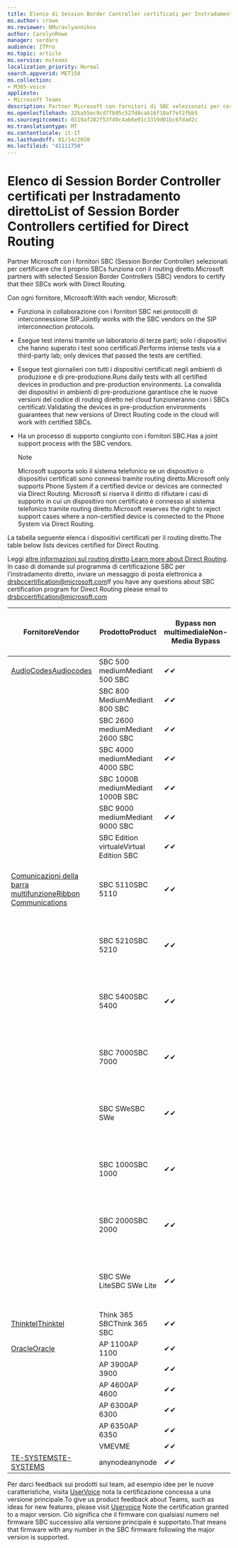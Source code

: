 ```yaml
---
title: Elenco di Session Border Controller certificati per Instradamento diretto
ms.author: crowe
ms.reviewer: NMuravlyannikov
author: CarolynRowe
manager: serdars
audience: ITPro
ms.topic: article
ms.service: msteams
localization_priority: Normal
search.appverid: MET150
ms.collection:
- M365-voice
appliesto:
- Microsoft Teams
description: Partner Microsoft con fornitori di SBC selezionati per certificare il lavoro di SBCs con il routing diretto.
ms.openlocfilehash: 32ba55ec9cd7fb95c527d8cab16f18af7ef2fbb5
ms.sourcegitcommit: 0119af282f53f49c4ab6e01c3319d01bc6fdad2c
ms.translationtype: MT
ms.contentlocale: it-IT
ms.lasthandoff: 01/14/2020
ms.locfileid: "41111750"
---
```

# <a name="list-of-session-border-controllers-certified-for-direct-routing"></a><span data-ttu-id="ec1ba-103">Elenco di Session Border Controller certificati per Instradamento diretto</span><span class="sxs-lookup"><span data-stu-id="ec1ba-103">List of Session Border Controllers certified for Direct Routing</span></span>

<span data-ttu-id="ec1ba-104">Partner Microsoft con i fornitori SBC (Session Border Controller) selezionati per certificare che il proprio SBCs funziona con il routing diretto.</span><span class="sxs-lookup"><span data-stu-id="ec1ba-104">Microsoft partners with selected Session Border Controllers (SBC) vendors to certify that their SBCs work with Direct Routing.</span></span> 

<span data-ttu-id="ec1ba-105">Con ogni fornitore, Microsoft:</span><span class="sxs-lookup"><span data-stu-id="ec1ba-105">With each vendor, Microsoft:</span></span> 

- <span data-ttu-id="ec1ba-106">Funziona in collaborazione con i fornitori SBC nei protocolli di interconnessione SIP.</span><span class="sxs-lookup"><span data-stu-id="ec1ba-106">Jointly works with the SBC vendors on the SIP interconnection protocols.</span></span>
- <span data-ttu-id="ec1ba-107">Esegue test intensi tramite un laboratorio di terze parti; solo i dispositivi che hanno superato i test sono certificati.</span><span class="sxs-lookup"><span data-stu-id="ec1ba-107">Performs intense tests via a third-party lab; only devices that passed the tests are certified.</span></span> 
- <span data-ttu-id="ec1ba-108">Esegue test giornalieri con tutti i dispositivi certificati negli ambienti di produzione e di pre-produzione.</span><span class="sxs-lookup"><span data-stu-id="ec1ba-108">Runs daily tests with all certified devices in production and pre-production environments.</span></span> <span data-ttu-id="ec1ba-109">La convalida dei dispositivi in ambienti di pre-produzione garantisce che le nuove versioni del codice di routing diretto nel cloud funzioneranno con i SBCs certificati.</span><span class="sxs-lookup"><span data-stu-id="ec1ba-109">Validating the devices in pre-production environments guarantees that new versions of Direct Routing code in the cloud will work with certified SBCs.</span></span> 
- <span data-ttu-id="ec1ba-110">Ha un processo di supporto congiunto con i fornitori SBC.</span><span class="sxs-lookup"><span data-stu-id="ec1ba-110">Has a joint support process with the SBC vendors.</span></span>


  > [!NOTE]
  > <span data-ttu-id="ec1ba-111">Microsoft supporta solo il sistema telefonico se un dispositivo o dispositivi certificati sono connessi tramite routing diretto.</span><span class="sxs-lookup"><span data-stu-id="ec1ba-111">Microsoft only supports Phone System if a certified device or devices are connected via Direct Routing.</span></span> <span data-ttu-id="ec1ba-112">Microsoft si riserva il diritto di rifiutare i casi di supporto in cui un dispositivo non certificato è connesso al sistema telefonico tramite routing diretto.</span><span class="sxs-lookup"><span data-stu-id="ec1ba-112">Microsoft reserves the right to reject support cases where a non-certified device is connected to the Phone System via Direct Routing.</span></span> 

<span data-ttu-id="ec1ba-113">La tabella seguente elenca i dispositivi certificati per il routing diretto.</span><span class="sxs-lookup"><span data-stu-id="ec1ba-113">The table below lists devices certified for Direct Routing.</span></span> 

<span data-ttu-id="ec1ba-114">Leggi [altre informazioni sul routing diretto](https://aka.ms/dr).</span><span class="sxs-lookup"><span data-stu-id="ec1ba-114">[Learn more about Direct Routing](https://aka.ms/dr).</span></span> <span data-ttu-id="ec1ba-115">In caso di domande sul programma di certificazione SBC per l'instradamento diretto, inviare un messaggio di posta elettronica a drsbccertification@microsoft.com</span><span class="sxs-lookup"><span data-stu-id="ec1ba-115">If you have any questions about SBC certification program for Direct Routing please email to drsbccertification@microsoft.com</span></span>


|                                                       <span data-ttu-id="ec1ba-116">Fornitore</span><span class="sxs-lookup"><span data-stu-id="ec1ba-116">Vendor</span></span>                                                        |       <span data-ttu-id="ec1ba-117">Prodotto</span><span class="sxs-lookup"><span data-stu-id="ec1ba-117">Product</span></span>       | <span data-ttu-id="ec1ba-118">Bypass non multimediale</span><span class="sxs-lookup"><span data-stu-id="ec1ba-118">Non-Media Bypass</span></span> | <span data-ttu-id="ec1ba-119">Bypass multimediale</span><span class="sxs-lookup"><span data-stu-id="ec1ba-119">Media Bypass</span></span> | <span data-ttu-id="ec1ba-120">Versione software</span><span class="sxs-lookup"><span data-stu-id="ec1ba-120">Software Version</span></span> | <span data-ttu-id="ec1ba-121">Vaidated con provider E911</span><span class="sxs-lookup"><span data-stu-id="ec1ba-121">Vaidated with E911 providers</span></span> | <span data-ttu-id="ec1ba-122">In grado di ELIN</span><span class="sxs-lookup"><span data-stu-id="ec1ba-122">ELIN capable</span></span>
|---------------------------------------------------------------------------------------------------------------------|---------------------|------------------|--------------|------------------|-----------------|------------------|
| [<span data-ttu-id="ec1ba-123">AudioCodes</span><span class="sxs-lookup"><span data-stu-id="ec1ba-123">Audiocodes</span></span>](https://www.audiocodes.com/solutions-products/products/products-for-microsoft-365/direct-routing-for-microsoft-teams) |   <span data-ttu-id="ec1ba-124">SBC 500 medium</span><span class="sxs-lookup"><span data-stu-id="ec1ba-124">Mediant 500 SBC</span></span>   |     <span data-ttu-id="ec1ba-125">&#10004;</span><span class="sxs-lookup"><span data-stu-id="ec1ba-125">&#10004;</span></span>     |   <span data-ttu-id="ec1ba-126">&#10004;</span><span class="sxs-lookup"><span data-stu-id="ec1ba-126">&#10004;</span></span>    |  <span data-ttu-id="ec1ba-127">7.20 a. 250</span><span class="sxs-lookup"><span data-stu-id="ec1ba-127">7.20A.250</span></span>   |
|                                                                                                                     |   <span data-ttu-id="ec1ba-128">SBC 800 Medium</span><span class="sxs-lookup"><span data-stu-id="ec1ba-128">Mediant 800 SBC</span></span>   |     <span data-ttu-id="ec1ba-129">&#10004;</span><span class="sxs-lookup"><span data-stu-id="ec1ba-129">&#10004;</span></span>     |   <span data-ttu-id="ec1ba-130">&#10004;</span><span class="sxs-lookup"><span data-stu-id="ec1ba-130">&#10004;</span></span>     |  <span data-ttu-id="ec1ba-131">7.20 a. 250</span><span class="sxs-lookup"><span data-stu-id="ec1ba-131">7.20A.250</span></span>   |    |    |
|                                                                                                                     |  <span data-ttu-id="ec1ba-132">SBC 2600 medium</span><span class="sxs-lookup"><span data-stu-id="ec1ba-132">Mediant 2600 SBC</span></span>   |     <span data-ttu-id="ec1ba-133">&#10004;</span><span class="sxs-lookup"><span data-stu-id="ec1ba-133">&#10004;</span></span>     |   <span data-ttu-id="ec1ba-134">&#10004;</span><span class="sxs-lookup"><span data-stu-id="ec1ba-134">&#10004;</span></span>    |  <span data-ttu-id="ec1ba-135">7.20 a. 250</span><span class="sxs-lookup"><span data-stu-id="ec1ba-135">7.20A.250</span></span>   |     |    |    
|                                                                                                                     |  <span data-ttu-id="ec1ba-136">SBC 4000 medium</span><span class="sxs-lookup"><span data-stu-id="ec1ba-136">Mediant 4000 SBC</span></span>   |     <span data-ttu-id="ec1ba-137">&#10004;</span><span class="sxs-lookup"><span data-stu-id="ec1ba-137">&#10004;</span></span>     |   <span data-ttu-id="ec1ba-138">&#10004;</span><span class="sxs-lookup"><span data-stu-id="ec1ba-138">&#10004;</span></span>     |  <span data-ttu-id="ec1ba-139">7.20 a. 250</span><span class="sxs-lookup"><span data-stu-id="ec1ba-139">7.20A.250</span></span>   |     |    |    
|                                                                                                                     | <span data-ttu-id="ec1ba-140">SBC 1000B medium</span><span class="sxs-lookup"><span data-stu-id="ec1ba-140">Mediant 1000B  SBC</span></span>  |     <span data-ttu-id="ec1ba-141">&#10004;</span><span class="sxs-lookup"><span data-stu-id="ec1ba-141">&#10004;</span></span>     |   <span data-ttu-id="ec1ba-142">In sospeso</span><span class="sxs-lookup"><span data-stu-id="ec1ba-142">Pending</span></span>     |  <span data-ttu-id="ec1ba-143">7.20 a. 250</span><span class="sxs-lookup"><span data-stu-id="ec1ba-143">7.20A.250</span></span>  |    |    |    
|                                                                                                                     | <span data-ttu-id="ec1ba-144">SBC 9000 medium</span><span class="sxs-lookup"><span data-stu-id="ec1ba-144">Mediant 9000  SBC</span></span>  |     <span data-ttu-id="ec1ba-145">&#10004;</span><span class="sxs-lookup"><span data-stu-id="ec1ba-145">&#10004;</span></span>     |   <span data-ttu-id="ec1ba-146">&#10004;</span><span class="sxs-lookup"><span data-stu-id="ec1ba-146">&#10004;</span></span>     |  <span data-ttu-id="ec1ba-147">7.20 a. 250</span><span class="sxs-lookup"><span data-stu-id="ec1ba-147">7.20A.250</span></span>   |    |    |                                                                       
|                                                                                                                     | <span data-ttu-id="ec1ba-148">SBC Edition virtuale</span><span class="sxs-lookup"><span data-stu-id="ec1ba-148">Virtual Edition SBC</span></span> |     <span data-ttu-id="ec1ba-149">&#10004;</span><span class="sxs-lookup"><span data-stu-id="ec1ba-149">&#10004;</span></span>     |   <span data-ttu-id="ec1ba-150">&#10004;</span><span class="sxs-lookup"><span data-stu-id="ec1ba-150">&#10004;</span></span>     |  <span data-ttu-id="ec1ba-151">7.20 a. 250</span><span class="sxs-lookup"><span data-stu-id="ec1ba-151">7.20A.250</span></span> |    |    |    
|  [<span data-ttu-id="ec1ba-152">Comunicazioni della barra multifunzione</span><span class="sxs-lookup"><span data-stu-id="ec1ba-152">Ribbon Communications</span></span>](https://ribboncommunications.com/solutions/enterprise-solutions/microsoft-skype-business)  |      <span data-ttu-id="ec1ba-153">SBC 5110</span><span class="sxs-lookup"><span data-stu-id="ec1ba-153">SBC 5110</span></span>       |     <span data-ttu-id="ec1ba-154">&#10004;</span><span class="sxs-lookup"><span data-stu-id="ec1ba-154">&#10004;</span></span>     |   <span data-ttu-id="ec1ba-155">&#10004;</span><span class="sxs-lookup"><span data-stu-id="ec1ba-155">&#10004;</span></span>    |       <span data-ttu-id="ec1ba-156">V 7.2</span><span class="sxs-lookup"><span data-stu-id="ec1ba-156">V7.2</span></span>       |  <span data-ttu-id="ec1ba-157">Intrado ERS</span><span class="sxs-lookup"><span data-stu-id="ec1ba-157">Intrado ERS</span></span> <br><span data-ttu-id="ec1ba-158">Intrado EGW</span><span class="sxs-lookup"><span data-stu-id="ec1ba-158">Intrado EGW</span></span> |   <span data-ttu-id="ec1ba-159">No</span><span class="sxs-lookup"><span data-stu-id="ec1ba-159">No</span></span> |    
|                                                                                                                     |      <span data-ttu-id="ec1ba-160">SBC 5210</span><span class="sxs-lookup"><span data-stu-id="ec1ba-160">SBC 5210</span></span>       |     <span data-ttu-id="ec1ba-161">&#10004;</span><span class="sxs-lookup"><span data-stu-id="ec1ba-161">&#10004;</span></span>     |  <span data-ttu-id="ec1ba-162">&#10004;</span><span class="sxs-lookup"><span data-stu-id="ec1ba-162">&#10004;</span></span>    |       <span data-ttu-id="ec1ba-163">V 7.2</span><span class="sxs-lookup"><span data-stu-id="ec1ba-163">V7.2</span></span>       |   <span data-ttu-id="ec1ba-164">Intrado ERS</span><span class="sxs-lookup"><span data-stu-id="ec1ba-164">Intrado ERS</span></span> <br><span data-ttu-id="ec1ba-165">Intrado EGW</span><span class="sxs-lookup"><span data-stu-id="ec1ba-165">Intrado EGW</span></span>  | <span data-ttu-id="ec1ba-166">No</span><span class="sxs-lookup"><span data-stu-id="ec1ba-166">No</span></span>   |    
|                                                                                                                     |      <span data-ttu-id="ec1ba-167">SBC 5400</span><span class="sxs-lookup"><span data-stu-id="ec1ba-167">SBC 5400</span></span>       |     <span data-ttu-id="ec1ba-168">&#10004;</span><span class="sxs-lookup"><span data-stu-id="ec1ba-168">&#10004;</span></span>     |   <span data-ttu-id="ec1ba-169">&#10004;</span><span class="sxs-lookup"><span data-stu-id="ec1ba-169">&#10004;</span></span>   |       <span data-ttu-id="ec1ba-170">V 7.2</span><span class="sxs-lookup"><span data-stu-id="ec1ba-170">V7.2</span></span>       |  <span data-ttu-id="ec1ba-171">Intrado ERS</span><span class="sxs-lookup"><span data-stu-id="ec1ba-171">Intrado ERS</span></span> <br><span data-ttu-id="ec1ba-172">Intrado EGW</span><span class="sxs-lookup"><span data-stu-id="ec1ba-172">Intrado EGW</span></span>    |<span data-ttu-id="ec1ba-173">No</span><span class="sxs-lookup"><span data-stu-id="ec1ba-173">No</span></span>|    
|                                                                                                                     |      <span data-ttu-id="ec1ba-174">SBC 7000</span><span class="sxs-lookup"><span data-stu-id="ec1ba-174">SBC 7000</span></span>       |     <span data-ttu-id="ec1ba-175">&#10004;</span><span class="sxs-lookup"><span data-stu-id="ec1ba-175">&#10004;</span></span>     |   <span data-ttu-id="ec1ba-176">&#10004;</span><span class="sxs-lookup"><span data-stu-id="ec1ba-176">&#10004;</span></span>    |       <span data-ttu-id="ec1ba-177">V 7.2</span><span class="sxs-lookup"><span data-stu-id="ec1ba-177">V7.2</span></span>       |   <span data-ttu-id="ec1ba-178">Intrado ERS</span><span class="sxs-lookup"><span data-stu-id="ec1ba-178">Intrado ERS</span></span> <br><span data-ttu-id="ec1ba-179">Intrado EGW</span><span class="sxs-lookup"><span data-stu-id="ec1ba-179">Intrado EGW</span></span>  |  <span data-ttu-id="ec1ba-180">No</span><span class="sxs-lookup"><span data-stu-id="ec1ba-180">No</span></span>  |    
|                                                                                                                     |       <span data-ttu-id="ec1ba-181">SBC SWe</span><span class="sxs-lookup"><span data-stu-id="ec1ba-181">SBC SWe</span></span>       |     <span data-ttu-id="ec1ba-182">&#10004;</span><span class="sxs-lookup"><span data-stu-id="ec1ba-182">&#10004;</span></span>     |   <span data-ttu-id="ec1ba-183">&#10004;</span><span class="sxs-lookup"><span data-stu-id="ec1ba-183">&#10004;</span></span>   |       <span data-ttu-id="ec1ba-184">V 7.2</span><span class="sxs-lookup"><span data-stu-id="ec1ba-184">V7.2</span></span>       |   <span data-ttu-id="ec1ba-185">Intrado ERS</span><span class="sxs-lookup"><span data-stu-id="ec1ba-185">Intrado ERS</span></span> <br><span data-ttu-id="ec1ba-186">Intrado EGW</span><span class="sxs-lookup"><span data-stu-id="ec1ba-186">Intrado EGW</span></span> |   <span data-ttu-id="ec1ba-187">No</span><span class="sxs-lookup"><span data-stu-id="ec1ba-187">No</span></span> |    
|                                                                                                                     |      <span data-ttu-id="ec1ba-188">SBC 1000</span><span class="sxs-lookup"><span data-stu-id="ec1ba-188">SBC 1000</span></span>       |     <span data-ttu-id="ec1ba-189">&#10004;</span><span class="sxs-lookup"><span data-stu-id="ec1ba-189">&#10004;</span></span>     |   <span data-ttu-id="ec1ba-190">&#10004;</span><span class="sxs-lookup"><span data-stu-id="ec1ba-190">&#10004;</span></span>    |      <span data-ttu-id="ec1ba-191">v 8.0.1</span><span class="sxs-lookup"><span data-stu-id="ec1ba-191">v8.0.1</span></span>     |  <span data-ttu-id="ec1ba-192">Intrado ERS</span><span class="sxs-lookup"><span data-stu-id="ec1ba-192">Intrado ERS</span></span> <br><span data-ttu-id="ec1ba-193">Intrado EGW</span><span class="sxs-lookup"><span data-stu-id="ec1ba-193">Intrado EGW</span></span>   |  <span data-ttu-id="ec1ba-194">In sospeso</span><span class="sxs-lookup"><span data-stu-id="ec1ba-194">Pending</span></span>  |    
|                                                                                                                     |      <span data-ttu-id="ec1ba-195">SBC 2000</span><span class="sxs-lookup"><span data-stu-id="ec1ba-195">SBC 2000</span></span>       |     <span data-ttu-id="ec1ba-196">&#10004;</span><span class="sxs-lookup"><span data-stu-id="ec1ba-196">&#10004;</span></span>     |   <span data-ttu-id="ec1ba-197">&#10004;</span><span class="sxs-lookup"><span data-stu-id="ec1ba-197">&#10004;</span></span>   |     <span data-ttu-id="ec1ba-198">v 8.0.1</span><span class="sxs-lookup"><span data-stu-id="ec1ba-198">v8.0.1</span></span>     |  <span data-ttu-id="ec1ba-199">Intrado ERS</span><span class="sxs-lookup"><span data-stu-id="ec1ba-199">Intrado ERS</span></span> <br><span data-ttu-id="ec1ba-200">Intrado EGW</span><span class="sxs-lookup"><span data-stu-id="ec1ba-200">Intrado EGW</span></span>  |  <span data-ttu-id="ec1ba-201">In sospeso</span><span class="sxs-lookup"><span data-stu-id="ec1ba-201">Pending</span></span>  |    
|                                                                                                                     |    <span data-ttu-id="ec1ba-202">SBC SWe Lite</span><span class="sxs-lookup"><span data-stu-id="ec1ba-202">SBC SWe Lite</span></span>     |     <span data-ttu-id="ec1ba-203">&#10004;</span><span class="sxs-lookup"><span data-stu-id="ec1ba-203">&#10004;</span></span>     |  <span data-ttu-id="ec1ba-204">&#10004;</span><span class="sxs-lookup"><span data-stu-id="ec1ba-204">&#10004;</span></span>    |      <span data-ttu-id="ec1ba-205">v 8.0.1</span><span class="sxs-lookup"><span data-stu-id="ec1ba-205">v8.0.1</span></span>    |  <span data-ttu-id="ec1ba-206">Intrado ERS</span><span class="sxs-lookup"><span data-stu-id="ec1ba-206">Intrado ERS</span></span> <br><span data-ttu-id="ec1ba-207">Intrado EGW</span><span class="sxs-lookup"><span data-stu-id="ec1ba-207">Intrado EGW</span></span>   |  <span data-ttu-id="ec1ba-208">In sospeso</span><span class="sxs-lookup"><span data-stu-id="ec1ba-208">Pending</span></span>  |    
|                     [<span data-ttu-id="ec1ba-209">Thinktel</span><span class="sxs-lookup"><span data-stu-id="ec1ba-209">Thinktel</span></span>](https://www.thinktel.ca/services/think-365/think-365-overview/)                      |    <span data-ttu-id="ec1ba-210">Think 365 SBC</span><span class="sxs-lookup"><span data-stu-id="ec1ba-210">Think 365 SBC</span></span>    |     <span data-ttu-id="ec1ba-211">&#10004;</span><span class="sxs-lookup"><span data-stu-id="ec1ba-211">&#10004;</span></span>     |   <span data-ttu-id="ec1ba-212">In sospeso</span><span class="sxs-lookup"><span data-stu-id="ec1ba-212">Pending</span></span>    |       <span data-ttu-id="ec1ba-213">V 1.4</span><span class="sxs-lookup"><span data-stu-id="ec1ba-213">V1.4</span></span>       |     |    |    
|                     [<span data-ttu-id="ec1ba-214">Oracle</span><span class="sxs-lookup"><span data-stu-id="ec1ba-214">Oracle</span></span>](https://www.oracle.com/industries/communications/enterprise-session-border-controller/microsoft.html)                      |    <span data-ttu-id="ec1ba-215">AP 1100</span><span class="sxs-lookup"><span data-stu-id="ec1ba-215">AP 1100</span></span>      |    <span data-ttu-id="ec1ba-216">&#10004;</span><span class="sxs-lookup"><span data-stu-id="ec1ba-216">&#10004;</span></span>     |    <span data-ttu-id="ec1ba-217">&#10004;</span><span class="sxs-lookup"><span data-stu-id="ec1ba-217">&#10004;</span></span>    |   <span data-ttu-id="ec1ba-218">8.3.0.0.1</span><span class="sxs-lookup"><span data-stu-id="ec1ba-218">8.3.0.0.1</span></span> |    |    |    
|                                                                                                                    |    <span data-ttu-id="ec1ba-219">AP 3900</span><span class="sxs-lookup"><span data-stu-id="ec1ba-219">AP 3900</span></span>           |    <span data-ttu-id="ec1ba-220">&#10004;</span><span class="sxs-lookup"><span data-stu-id="ec1ba-220">&#10004;</span></span>     |    <span data-ttu-id="ec1ba-221">&#10004;</span><span class="sxs-lookup"><span data-stu-id="ec1ba-221">&#10004;</span></span>   |   <span data-ttu-id="ec1ba-222">8.3.0.0.1</span><span class="sxs-lookup"><span data-stu-id="ec1ba-222">8.3.0.0.1</span></span>  |    |    |    
|                                                                                                                    |      <span data-ttu-id="ec1ba-223">AP 4600</span><span class="sxs-lookup"><span data-stu-id="ec1ba-223">AP 4600</span></span>         |    <span data-ttu-id="ec1ba-224">&#10004;</span><span class="sxs-lookup"><span data-stu-id="ec1ba-224">&#10004;</span></span>   |    <span data-ttu-id="ec1ba-225">&#10004;</span><span class="sxs-lookup"><span data-stu-id="ec1ba-225">&#10004;</span></span>     |     <span data-ttu-id="ec1ba-226">8.3.0.0.1</span><span class="sxs-lookup"><span data-stu-id="ec1ba-226">8.3.0.0.1</span></span>  |   |    |    
|                                                                                                                    |      <span data-ttu-id="ec1ba-227">AP 6300</span><span class="sxs-lookup"><span data-stu-id="ec1ba-227">AP 6300</span></span>         |    <span data-ttu-id="ec1ba-228">&#10004;</span><span class="sxs-lookup"><span data-stu-id="ec1ba-228">&#10004;</span></span>   |    <span data-ttu-id="ec1ba-229">&#10004;</span><span class="sxs-lookup"><span data-stu-id="ec1ba-229">&#10004;</span></span>     |     <span data-ttu-id="ec1ba-230">8.3.0.0.1</span><span class="sxs-lookup"><span data-stu-id="ec1ba-230">8.3.0.0.1</span></span>  |   |    |    
|                                                                                                                   |      <span data-ttu-id="ec1ba-231">AP 6350</span><span class="sxs-lookup"><span data-stu-id="ec1ba-231">AP 6350</span></span>           |    <span data-ttu-id="ec1ba-232">&#10004;</span><span class="sxs-lookup"><span data-stu-id="ec1ba-232">&#10004;</span></span>   |    <span data-ttu-id="ec1ba-233">&#10004;</span><span class="sxs-lookup"><span data-stu-id="ec1ba-233">&#10004;</span></span>    |     <span data-ttu-id="ec1ba-234">8.3.0.0.1</span><span class="sxs-lookup"><span data-stu-id="ec1ba-234">8.3.0.0.1</span></span>  |        |    |                                            
|                                                                                                                    |      <span data-ttu-id="ec1ba-235">VME</span><span class="sxs-lookup"><span data-stu-id="ec1ba-235">VME</span></span>           |    <span data-ttu-id="ec1ba-236">&#10004;</span><span class="sxs-lookup"><span data-stu-id="ec1ba-236">&#10004;</span></span>    |    <span data-ttu-id="ec1ba-237">&#10004;</span><span class="sxs-lookup"><span data-stu-id="ec1ba-237">&#10004;</span></span>    |     <span data-ttu-id="ec1ba-238">8.3.0.0.1</span><span class="sxs-lookup"><span data-stu-id="ec1ba-238">8.3.0.0.1</span></span>   |    |    |    
|                     [<span data-ttu-id="ec1ba-239">TE-SYSTEMS</span><span class="sxs-lookup"><span data-stu-id="ec1ba-239">TE-SYSTEMS</span></span>](https://www.anynode.de/anynode-and-microsoft-teams/)                               |     <span data-ttu-id="ec1ba-240">anynode</span><span class="sxs-lookup"><span data-stu-id="ec1ba-240">anynode</span></span>         |     <span data-ttu-id="ec1ba-241">&#10004;</span><span class="sxs-lookup"><span data-stu-id="ec1ba-241">&#10004;</span></span>   |  <span data-ttu-id="ec1ba-242">&#10004;</span><span class="sxs-lookup"><span data-stu-id="ec1ba-242">&#10004;</span></span>   |      <span data-ttu-id="ec1ba-243">v 3.16.2</span><span class="sxs-lookup"><span data-stu-id="ec1ba-243">v3.16.2</span></span>      |     |    |    

<span data-ttu-id="ec1ba-244">Per darci feedback sui prodotti sui team, ad esempio idee per le nuove caratteristiche, visita [UserVoice](https://microsoftteams.uservoice.com) nota la certificazione concessa a una versione principale.</span><span class="sxs-lookup"><span data-stu-id="ec1ba-244">To give us product feedback about Teams, such as ideas for new features, please visit [Uservoice](https://microsoftteams.uservoice.com) Note the certification granted to a major version.</span></span> <span data-ttu-id="ec1ba-245">Ciò significa che il firmware con qualsiasi numero nel firmware SBC successivo alla versione principale è supportato.</span><span class="sxs-lookup"><span data-stu-id="ec1ba-245">That means that firmware with any number in the SBC firmware following the major version is supported.</span></span>
